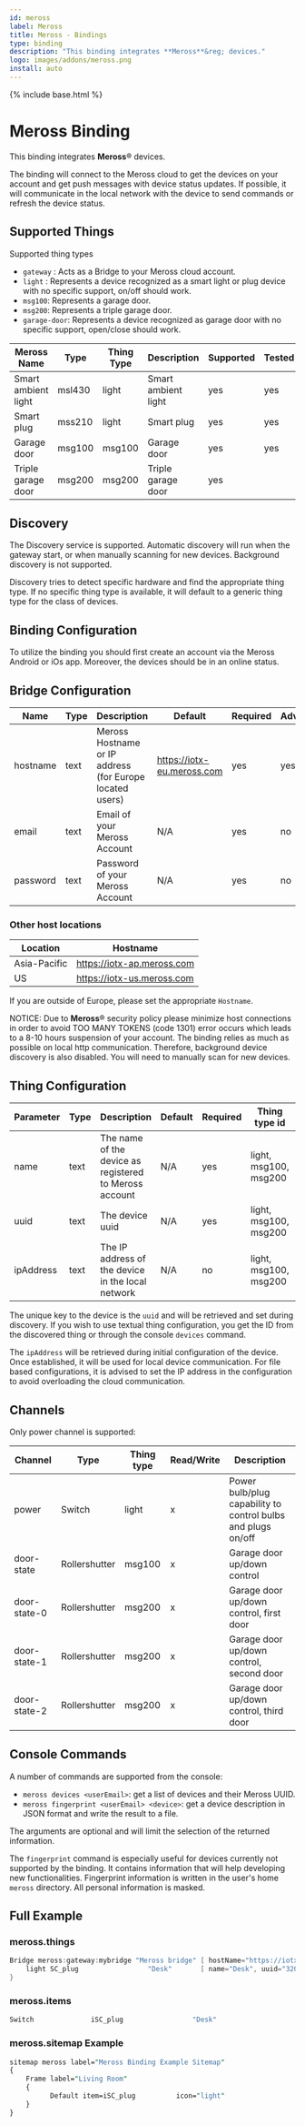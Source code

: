 ```yaml
---
id: meross
label: Meross
title: Meross - Bindings
type: binding
description: "This binding integrates **Meross**&reg; devices."
logo: images/addons/meross.png
install: auto
---
```


<!-- Attention authors: Do not edit directly. Please add your changes to the appropriate source repository -->

{% include base.html %}

# Meross Binding

<AddonLogo />

This binding integrates **Meross**&reg; devices.

The binding will connect to the Meross cloud to get the devices on your account and get push messages with device status updates.
If possible, it will communicate in the local network with the device to send commands or refresh the device status.

## Supported Things

Supported thing types

- `gateway` : Acts as a Bridge to your Meross cloud account.
- `light` : Represents a device recognized as a smart light or plug device with no specific support, on/off should work.
- `msg100`: Represents a garage door.
- `msg200`: Represents a triple garage door.
- `garage-door`: Represents a device recognized as garage door with no specific support, open/close should work.

|   Meross Name       | Type   | Thing Type | Description         | Supported | Tested |
|---------------------|--------|------------|---------------------|-----------|--------|
| Smart ambient light | msl430 | light      | Smart ambient light | yes       | yes    |
| Smart plug          | mss210 | light      | Smart plug          | yes       | yes    |
| Garage door         | msg100 | msg100     | Garage door         | yes       | yes    |
| Triple garage door  | msg200 | msg200     | Triple garage door  | yes       |        |

## Discovery

The Discovery service is supported.
Automatic discovery will run when the gateway start, or when manually scanning for new devices.
Background discovery is not supported.

Discovery tries to detect specific hardware and find the appropriate thing type.
If no specific thing type is available, it will default to a generic thing type for the class of devices.

## Binding Configuration

To utilize the binding you should first create an account via the Meross Android or iOs app.
Moreover, the devices should be in an online status.

## Bridge Configuration

| Name     | Type | Description                                              | Default                    | Required | Advanced |
|----------|------|----------------------------------------------------------|----------------------------|----------|----------|
| hostname | text | Meross Hostname or IP address (for Europe located users) | https://iotx-eu.meross.com | yes      | yes      |
| email    | text | Email of your Meross Account                             | N/A                        | yes      | no       |
| password | text | Password of your Meross Account                          | N/A                        | yes      | no       |

### Other host locations

| Location     | Hostname                   |
|--------------|----------------------------|
| Asia-Pacific | https://iotx-ap.meross.com |
| US           | https://iotx-us.meross.com |

If you are outside of Europe, please set the appropriate `Hostname`.

NOTICE: Due to  **Meross**&reg; security policy please minimize host connections in order to avoid TOO MANY TOKENS (code 1301) error occurs which leads to a  8-10 hours suspension of your account.
The binding relies as much as possible on local http communication.
Therefore, background device discovery is also disabled.
You will need to manually scan for new devices.

## Thing Configuration

| Parameter | Type | Description                                              | Default | Required | Thing type id         | Advanced |
|-----------|------|----------------------------------------------------------|---------|----------|-----------------------|----------|
| name      | text | The name of the device as registered to Meross account   | N/A     | yes      | light, msg100, msg200 | no       |
| uuid      | text | The device uuid                                          | N/A     | yes      | light, msg100, msg200 | no       |
| ipAddress | text | The IP address of the device in the local network        | N/A     | no       | light, msg100, msg200 | no       |

The unique key to the device is the `uuid` and will be retrieved and set during discovery.
If you wish to use textual thing configuration, you get the ID from the discovered thing or through the console `devices` command.

The `ipAddress` will be retrieved during initial configuration of the device.
Once established, it will be used for local device communication.
For file based configurations, it is advised to set the IP address in the configuration to avoid overloading the cloud communication.

## Channels

Only power channel is supported:

| Channel      | Type          | Thing type |Read/Write | Description                                                  |
|--------------|---------------|------------|-----------|--------------------------------------------------------------|
| power        | Switch        | light      | x         | Power bulb/plug capability to control bulbs and plugs on/off |
| door-state   | Rollershutter | msg100     | x         | Garage door up/down control                                  |
| door-state-0 | Rollershutter | msg200     | x         | Garage door up/down control, first door                      |
| door-state-1 | Rollershutter | msg200     | x         | Garage door up/down control, second door                     |
| door-state-2 | Rollershutter | msg200     | x         | Garage door up/down control, third door                      |

## Console Commands

A number of commands are supported from the console:

- `meross devices <userEmail>`: get a list of devices and their Meross UUID.
- `meross fingerprint <userEmail> <device>`: get a device description in JSON format and write the result to a file.

The arguments are optional and will limit the selection of the returned information.

The `fingerprint` command is especially useful for devices currently not supported by the binding.
It contains information that will help developing new functionalities.
Fingerprint information is written in the user's home `meross` directory.
All personal information is masked.

## Full Example

### meross.things

```java
Bridge meross:gateway:mybridge "Meross bridge" [ hostName="https://iotx-eu.meross.com", userEmail="abcde" userPassword="fghij" ] {
    light SC_plug                 "Desk"       [ name="Desk", uuid="320455acf9845" ]
}
```

### meross.items

```java
Switch              iSC_plug                 "Desk"                                    { channel="meross:light:mybridge:SC_plug:power" }
```

### meross.sitemap Example

```perl
sitemap meross label="Meross Binding Example Sitemap"
{
    Frame label="Living Room"
    {
          Default item=iSC_plug          icon="light"
    }
}
```
